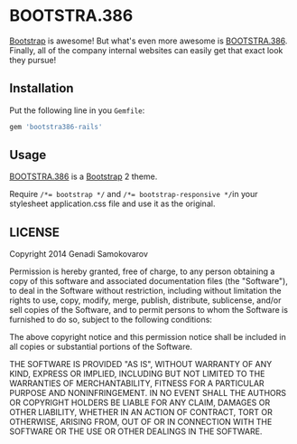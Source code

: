 # BOOTSTRA.386

[Bootstrap] is awesome! But what's even more awesome is [BOOTSTRA.386].
Finally, all of the company internal websites can easily get that exact look
they pursue!

## Installation

Put the following line in you `Gemfile`:

```ruby
gem 'bootstra386-rails'
```

## Usage

[BOOTSTRA.386] is a [Bootstrap] 2 theme. 

Require `/*= bootstrap */` and `/*= bootstrap-responsive */`in your stylesheet application.css file and use it as the original.

## LICENSE

Copyright 2014 Genadi Samokovarov

Permission is hereby granted, free of charge, to any person obtaining
a copy of this software and associated documentation files (the
"Software"), to deal in the Software without restriction, including
without limitation the rights to use, copy, modify, merge, publish,
distribute, sublicense, and/or sell copies of the Software, and to
permit persons to whom the Software is furnished to do so, subject to
the following conditions:

The above copyright notice and this permission notice shall be
included in all copies or substantial portions of the Software.

THE SOFTWARE IS PROVIDED "AS IS", WITHOUT WARRANTY OF ANY KIND,
EXPRESS OR IMPLIED, INCLUDING BUT NOT LIMITED TO THE WARRANTIES OF
MERCHANTABILITY, FITNESS FOR A PARTICULAR PURPOSE AND
NONINFRINGEMENT. IN NO EVENT SHALL THE AUTHORS OR COPYRIGHT HOLDERS BE
LIABLE FOR ANY CLAIM, DAMAGES OR OTHER LIABILITY, WHETHER IN AN ACTION
OF CONTRACT, TORT OR OTHERWISE, ARISING FROM, OUT OF OR IN CONNECTION
WITH THE SOFTWARE OR THE USE OR OTHER DEALINGS IN THE SOFTWARE.

  [Bootstrap]: http://getbootstrap.com/
  [BOOTSTRA.386]: http://kristopolous.github.io/BOOTSTRA.386/
